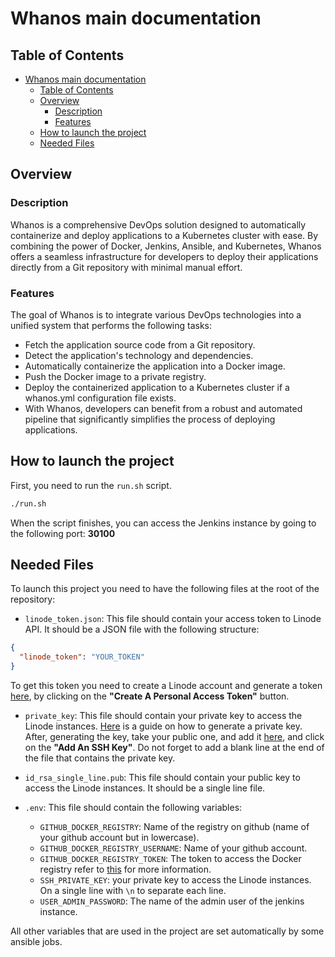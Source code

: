 # Whanos main documentation

## Table of Contents

- [Whanos main documentation](#whanos-main-documentation)
  - [Table of Contents](#table-of-contents)
  - [Overview](#overview)
    - [Description](#description)
    - [Features](#features)
  - [How to launch the project](#how-to-launch-the-project)
  - [Needed Files](#needed-files)

## Overview

### Description

Whanos is a comprehensive DevOps solution designed to automatically containerize and deploy applications to a Kubernetes cluster with ease. By combining the power of Docker, Jenkins, Ansible, and Kubernetes, Whanos offers a seamless infrastructure for developers to deploy their applications directly from a Git repository with minimal manual effort.

### Features

The goal of Whanos is to integrate various DevOps technologies into a unified system that performs the following tasks:

- Fetch the application source code from a Git repository.
- Detect the application's technology and dependencies.
- Automatically containerize the application into a Docker image.
- Push the Docker image to a private registry.
- Deploy the containerized application to a Kubernetes cluster if a whanos.yml configuration file exists.
- With Whanos, developers can benefit from a robust and automated pipeline that significantly simplifies the process of deploying applications.

## How to launch the project

First, you need to run the `run.sh` script.

```bash
./run.sh
```

When the script finishes, you can access the Jenkins instance by going to the following port: **30100**

## Needed Files

To launch this project you need to have the following files at the root of the repository:

- `linode_token.json`: This file should contain your access token to Linode API. It should be a JSON file with the following structure:

```json
{
  "linode_token": "YOUR_TOKEN"
}
```

To get this token you need to create a Linode account and generate a token [here](https://cloud.linode.com/profile/tokens), by clicking on the **"Create A Personal Access Token"** button.

- `private_key`: This file should contain your private key to access the Linode instances. [Here](https://docs.github.com/en/authentication/connecting-to-github-with-ssh/generating-a-new-ssh-key-and-adding-it-to-the-ssh-agent) is a guide on how to generate a private key. After, generating the key, take your public one, and add it [here](https://cloud.linode.com/profile/keys), and click on the **"Add An SSH Key"**. Do not forget to add a blank line at the end of the file that contains the private key.

- `id_rsa_single_line.pub`: This file should contain your public key to access the Linode instances. It should be a single line file.

- `.env`: This file should contain the following variables:
  - `GITHUB_DOCKER_REGISTRY`: Name of the registry on github (name of your github account but in lowercase).
  - `GITHUB_DOCKER_REGISTRY_USERNAME`: Name of your github account.
  - `GITHUB_DOCKER_REGISTRY_TOKEN`: The token to access the Docker registry refer to [this](./docs/registry.md) for more information.
  - `SSH_PRIVATE_KEY`: your private key to access the Linode instances. On a single line with `\n` to separate each line.
  - `USER_ADMIN_PASSWORD`: The name of the admin user of the jenkins instance.

All other variables that are used in the project are set automatically by some ansible jobs.

